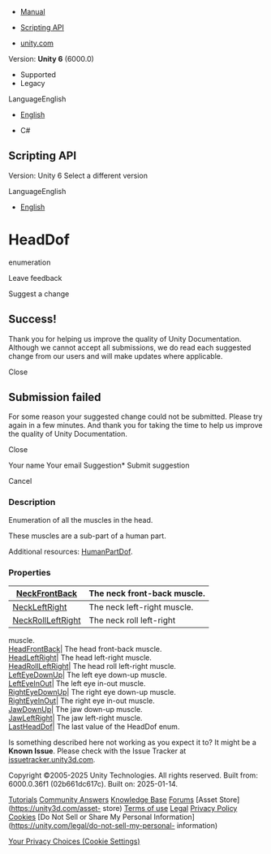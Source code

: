 [ ]()

  * [Manual](../Manual/index.html)
  * [Scripting API](../ScriptReference/index.html)

  * [unity.com](https://unity.com/)

Version: **Unity 6** (6000.0)

  * Supported
  * Legacy

LanguageEnglish

  * [English]()

  * C#

[ ](https://docs.unity3d.com)

## Scripting API

Version: Unity 6 Select a different version

LanguageEnglish

  * [English]()

# HeadDof

enumeration

Leave feedback

Suggest a change

## Success!

Thank you for helping us improve the quality of Unity Documentation. Although
we cannot accept all submissions, we do read each suggested change from our
users and will make updates where applicable.

Close

## Submission failed

For some reason your suggested change could not be submitted. Please <a>try
again</a> in a few minutes. And thank you for taking the time to help us
improve the quality of Unity Documentation.

Close

Your name Your email Suggestion* Submit suggestion

Cancel

[ ]()

### Description

Enumeration of all the muscles in the head.

These muscles are a sub-part of a human part.  
  
Additional resources: [HumanPartDof](HumanPartDof.html).

### Properties

[NeckFrontBack](HeadDof.NeckFrontBack.html)| The neck front-back muscle.  
---|---  
[NeckLeftRight](HeadDof.NeckLeftRight.html)| The neck left-right muscle.  
[NeckRollLeftRight](HeadDof.NeckRollLeftRight.html)| The neck roll left-right
muscle.  
[HeadFrontBack](HeadDof.HeadFrontBack.html)| The head front-back muscle.  
[HeadLeftRight](HeadDof.HeadLeftRight.html)| The head left-right muscle.  
[HeadRollLeftRight](HeadDof.HeadRollLeftRight.html)| The head roll left-right
muscle.  
[LeftEyeDownUp](HeadDof.LeftEyeDownUp.html)| The left eye down-up muscle.  
[LeftEyeInOut](HeadDof.LeftEyeInOut.html)| The left eye in-out muscle.  
[RightEyeDownUp](HeadDof.RightEyeDownUp.html)| The right eye down-up muscle.  
[RightEyeInOut](HeadDof.RightEyeInOut.html)| The right eye in-out muscle.  
[JawDownUp](HeadDof.JawDownUp.html)| The jaw down-up muscle.  
[JawLeftRight](HeadDof.JawLeftRight.html)| The jaw left-right muscle.  
[LastHeadDof](HeadDof.LastHeadDof.html)| The last value of the HeadDof enum.  
  
Is something described here not working as you expect it to? It might be a
**Known Issue**. Please check with the Issue Tracker at
[issuetracker.unity3d.com](https://issuetracker.unity3d.com).

Copyright ©2005-2025 Unity Technologies. All rights reserved. Built from:
6000.0.36f1 (02b661dc617c). Built on: 2025-01-14.

[Tutorials](https://unity3d.com/learn) [Community
Answers](https://answers.unity3d.com) [Knowledge
Base](https://support.unity3d.com/hc/en-us)
[Forums](https://forum.unity3d.com) [Asset Store](https://unity3d.com/asset-
store) [Terms of use](https://docs.unity3d.com/Manual/TermsOfUse.html)
[Legal](https://unity.com/legal) [Privacy
Policy](https://unity.com/legal/privacy-policy)
[Cookies](https://unity.com/legal/cookie-policy) [Do Not Sell or Share My
Personal Information](https://unity.com/legal/do-not-sell-my-personal-
information)

[Your Privacy Choices (Cookie Settings)](javascript:void\(0\);)

